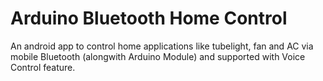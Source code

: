 # Arduino Bluetooth Home Control
An android app to control home applications like tubelight, fan and AC via mobile Bluetooth (alongwith Arduino Module) and supported
with Voice Control feature.
